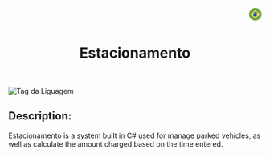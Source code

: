 <a href="https://github.com/rafaelrvital/CSharp-Trainning/tree/main/bootcamp-DecolaTech2024/estacionamento/README_PT-BR.md"><img src="https://github.com/rafaelrvital/rafaelrvital/blob/main/assets/flags/br.png" width="25" align="right" title="Mudar para português"></a>

<br>

<div align=center>

<br>

# Estacionamento
 
</div><br>


![Tag da Liguagem](https://img.shields.io/badge/Visual%20Studio%20Code-CSharp-orange)

## Description:

Estacionamento is a system built in C# used for manage parked vehicles, as well as calculate the amount charged based on the time entered.